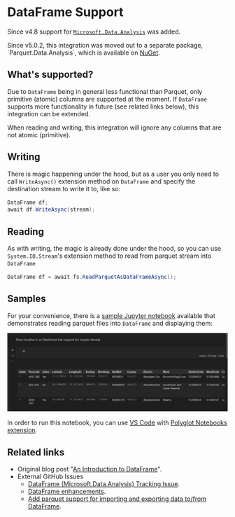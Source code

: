 # DataFrame Support

Since v4.8 support for [`Microsoft.Data.Analysis`](https://www.nuget.org/packages/Microsoft.Data.Analysis) was added.

<note>
Since v5.0.2, this integration was moved out to a separate package, `Parquet.Data.Analysis`, which is available on <a href="https://www.nuget.org/packages/Parquet.Net.Data.Analysis">NuGet</a>.
</note>

## What's supported?

Due to `DataFrame` being in general less functional than Parquet, only primitive (atomic) columns are supported at the moment. If `DataFrame` supports more functionality in future (see related links below), this integration can be extended. 

When reading and writing, this integration will ignore any columns that are not atomic (primitive).

## Writing

There is magic happening under the hood, but as a user you only need to call `WriteAsync()` extension method on `DataFrame` and specify the destination stream to write it to, like so:

```C#
DataFrame df;
await df.WriteAsync(stream);
```

## Reading

As with writing, the magic is already done under the hood, so you can use `System.IO.Stream`'s extension method to read from parquet stream into `DataFrame`

```C#
DataFrame df = await fs.ReadParquetAsDataFrameAsync();
```

## Samples

For your convenience, there is a [sample Jupyter notebook](%src_base%/../../notebooks/read_dataframe.ipynb) available that demonstrates reading parquet files into `DataFrame` and displaying them:

![](ipynb-preview.png)


In order to run this notebook, you can use [VS Code](https://code.visualstudio.com/) with [Polyglot Notebooks extension](https://marketplace.visualstudio.com/items?itemName=ms-dotnettools.dotnet-interactive-vscode). 

## Related links

- Original blog post "[An Introduction to DataFrame](https://devblogs.microsoft.com/dotnet/an-introduction-to-dataframe/)".
- External GitHub Issues
  - [DataFrame (Microsoft.Data.Analysis) Tracking Issue](https://github.com/dotnet/machinelearning/issues/6144).
  - [DataFrame enhancements](https://github.com/dotnet/machinelearning/issues/6088).
  - [Add parquet support for importing and exporting data to/from DataFrame](https://github.com/dotnet/machinelearning/issues/5972).